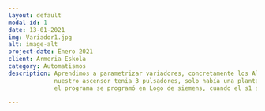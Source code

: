 ```yaml
---
layout: default
modal-id: 1
date: 13-01-2021
img: Variador1.jpg
alt: image-alt
project-date: Enero 2021
client: Armeria Eskola
category: Automatismos
description: Aprendimos a parametrizar variadores, concretamente los Altisar. Tuvimos varios proyectos con el Altisar, entre uno de ellos fue hacer un ascensor,
             nuestro ascensor tenia 3 pulsadores, solo había una planta por lo cual el s1 era para subir a la planta el s2 para bajar y el s3 la seta de emergencia, 
             el programa se programó en Logo de siemens, cuando el s1 se pulsaba no se podia pulsar el s2 y viceversa.

---
```

